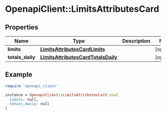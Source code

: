 # OpenapiClient::LimitsAttributesCard

## Properties

| Name | Type | Description | Notes |
| ---- | ---- | ----------- | ----- |
| **limits** | [**LimitsAttributesCardLimits**](LimitsAttributesCardLimits.md) |  | [optional] |
| **totals_daily** | [**LimitsAttributesCardTotalsDaily**](LimitsAttributesCardTotalsDaily.md) |  | [optional] |

## Example

```ruby
require 'openapi_client'

instance = OpenapiClient::LimitsAttributesCard.new(
  limits: null,
  totals_daily: null
)
```

